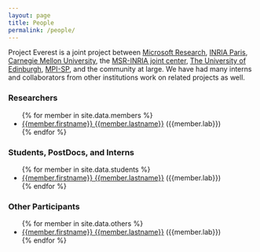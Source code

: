 ```yaml
---
layout: page
title: People
permalink: /people/
---
```


<p>
   Project Everest is a joint project between
   <a href="http://research.microsoft.com">Microsoft Research</a>,
   <a href="http://prosecco.gforge.inria.fr/">INRIA Paris</a>,
   <a href="http://www.andrew.cmu.edu/user/bparno/">Carnegie Mellon University</a>,
   the <a href="http://www.msr-inria.fr">MSR-INRIA joint center</a>,
   <a href="https://homepages.inf.ed.ac.uk/mkohlwei">The University of Edinburgh</a>,
   <a href="https://www.mpi-sp.org">MPI-SP</a>,
   and the community at large.
   We have had many interns and collaborators from other institutions work on related projects as well.
</p>

<div style="margin:0 auto">
  <h3>Researchers</h3>
  <div style=" ">
    <ul style="padding-left:2em; margin:0px 0px 0px 0px">
      {% for member in site.data.members %}
        <li><a href="{{ member.url}}"> {{member.firstname}} {{member.lastname}}</a> ({{member.lab}})</li>
      {% endfor %}
    </ul>
  </div>
 <h3>Students, PostDocs, and Interns</h3>
  <div style="">
    <ul style="padding-left:2em; margin:0px 0px 0px 0px">
      {% for member in site.data.students %}
        <li><a href="{{ member.url}}"> {{member.firstname}} {{member.lastname}}</a> ({{member.lab}})</li>
      {% endfor %}
    </ul>
  </div>
 <h3>Other Participants</h3>
  <div style="">
    <ul style="padding-left:2em; margin:0px 0px 0px 0px">
      {% for member in site.data.others %}
        <li><a href="{{ member.url}}"> {{member.firstname}} {{member.lastname}}</a> ({{member.lab}})</li>
      {% endfor %}
    </ul>
  </div>
</div>
